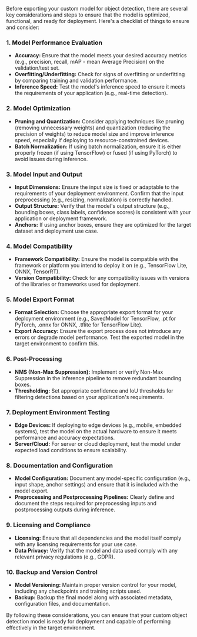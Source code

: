 Before exporting your custom model for object detection, there are several key considerations and steps to ensure that the model is optimized, functional, and ready for deployment. Here's a checklist of things to ensure and consider:

### 1. **Model Performance Evaluation**
   - **Accuracy:** Ensure that the model meets your desired accuracy metrics (e.g., precision, recall, mAP - mean Average Precision) on the validation/test set.
   - **Overfitting/Underfitting:** Check for signs of overfitting or underfitting by comparing training and validation performance.
   - **Inference Speed:** Test the model's inference speed to ensure it meets the requirements of your application (e.g., real-time detection).

### 2. **Model Optimization**
   - **Pruning and Quantization:** Consider applying techniques like pruning (removing unnecessary weights) and quantization (reducing the precision of weights) to reduce model size and improve inference speed, especially if deploying to resource-constrained devices.
   - **Batch Normalization:** If using batch normalization, ensure it is either properly frozen (if using TensorFlow) or fused (if using PyTorch) to avoid issues during inference.

### 3. **Model Input and Output**
   - **Input Dimensions:** Ensure the input size is fixed or adaptable to the requirements of your deployment environment. Confirm that the input preprocessing (e.g., resizing, normalization) is correctly handled.
   - **Output Structure:** Verify that the model's output structure (e.g., bounding boxes, class labels, confidence scores) is consistent with your application or deployment framework.
   - **Anchors:** If using anchor boxes, ensure they are optimized for the target dataset and deployment use case.

### 4. **Model Compatibility**
   - **Framework Compatibility:** Ensure the model is compatible with the framework or platform you intend to deploy it on (e.g., TensorFlow Lite, ONNX, TensorRT).
   - **Version Compatibility:** Check for any compatibility issues with versions of the libraries or frameworks used for deployment.

### 5. **Model Export Format**
   - **Format Selection:** Choose the appropriate export format for your deployment environment (e.g., SavedModel for TensorFlow, .pt for PyTorch, .onnx for ONNX, .tflite for TensorFlow Lite).
   - **Export Accuracy:** Ensure the export process does not introduce any errors or degrade model performance. Test the exported model in the target environment to confirm this.

### 6. **Post-Processing**
   - **NMS (Non-Max Suppression):** Implement or verify Non-Max Suppression in the inference pipeline to remove redundant bounding boxes.
   - **Thresholding:** Set appropriate confidence and IoU thresholds for filtering detections based on your application's requirements.

### 7. **Deployment Environment Testing**
   - **Edge Devices:** If deploying to edge devices (e.g., mobile, embedded systems), test the model on the actual hardware to ensure it meets performance and accuracy expectations.
   - **Server/Cloud:** For server or cloud deployment, test the model under expected load conditions to ensure scalability.

### 8. **Documentation and Configuration**
   - **Model Configuration:** Document any model-specific configuration (e.g., input shape, anchor settings) and ensure that it is included with the model export.
   - **Preprocessing and Postprocessing Pipelines:** Clearly define and document the steps required for preprocessing inputs and postprocessing outputs during inference.

### 9. **Licensing and Compliance**
   - **Licensing:** Ensure that all dependencies and the model itself comply with any licensing requirements for your use case.
   - **Data Privacy:** Verify that the model and data used comply with any relevant privacy regulations (e.g., GDPR).

### 10. **Backup and Version Control**
   - **Model Versioning:** Maintain proper version control for your model, including any checkpoints and training scripts used.
   - **Backup:** Backup the final model along with associated metadata, configuration files, and documentation.

By following these considerations, you can ensure that your custom object detection model is ready for deployment and capable of performing effectively in the target environment.